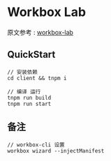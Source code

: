 # Workbox Lab

原文参考 : [workbox-lab](https://codelabs.developers.google.com/codelabs/workbox-lab/#0)

## QuickStart

    // 安装依赖
    cd client && tnpm i

    // 编译 运行
    tnpm run build
    tnpm run start

## 备注 

    // workbox-cli 设置
    workbox wizard --injectManifest
